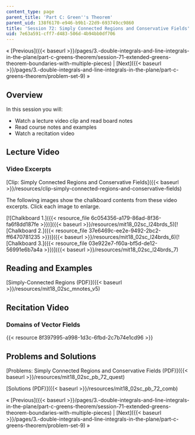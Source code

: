 ```yaml
---
content_type: page
parent_title: 'Part C: Green''s Theorem'
parent_uid: 138f6170-e946-b9b1-22d9-693749cc9860
title: 'Session 72: Simply Connected Regions and Conservative Fields'
uid: 7e63a591-cff7-d483-506d-4b94bb0df706
---
```


« [Previous]({{< baseurl >}}/pages/3.-double-integrals-and-line-integrals-in-the-plane/part-c-greens-theorem/session-71-extended-greens-theorem-boundaries-with-multiple-pieces) | [Next]({{< baseurl >}}/pages/3.-double-integrals-and-line-integrals-in-the-plane/part-c-greens-theorem/problem-set-9) »

Overview
--------

In this session you will:

*   Watch a lecture video clip and read board notes
*   Read course notes and examples
*   Watch a recitation video

Lecture Video
-------------

### Video Excerpts

[Clip: Simply Connected Regions and Conservative Fields]({{< baseurl >}}/resources/clip-simply-connected-regions-and-conservative-fields)

The following images show the chalkboard contents from these video excerpts. Click each image to enlarge.

[![Chalkboard 1.]({{< resource_file 6c054356-a179-86ad-8f36-fa6f8dd187fe >}})]({{< baseurl >}}/resources/mit18_02sc_l24brds_5)[![Chalkboard 2.]({{< resource_file 37e6469c-ee2e-9492-2bc2-ff6470781235 >}})]({{< baseurl >}}/resources/mit18_02sc_l24brds_6)[![Chalkboard 3.]({{< resource_file 03e922e7-f60a-bf5d-de12-56991e6b7a4a >}})]({{< baseurl >}}/resources/mit18_02sc_l24brds_7)

Reading and Examples
--------------------

[Simply-Connected Regions (PDF)]({{< baseurl >}}/resources/mit18_02sc_mnotes_v5)

Recitation Video
----------------

### Domains of Vector Fields

{{< resource 8f397995-a998-1d3c-6fbd-2c7b74e1cd96 >}}

Problems and Solutions
----------------------

[Problems: Simply Connected Regions and Conservative Fields (PDF)]({{< baseurl >}}/resources/mit18_02sc_pb_72_quest)

[Solutions (PDF)]({{< baseurl >}}/resources/mit18_02sc_pb_72_comb)

« [Previous]({{< baseurl >}}/pages/3.-double-integrals-and-line-integrals-in-the-plane/part-c-greens-theorem/session-71-extended-greens-theorem-boundaries-with-multiple-pieces) | [Next]({{< baseurl >}}/pages/3.-double-integrals-and-line-integrals-in-the-plane/part-c-greens-theorem/problem-set-9) »